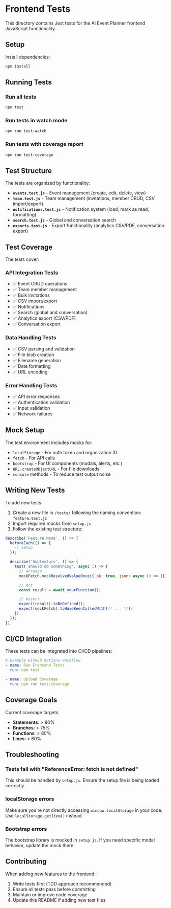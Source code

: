 # Frontend Tests

This directory contains Jest tests for the AI Event Planner frontend JavaScript functionality.

## Setup

Install dependencies:

```bash
npm install
```

## Running Tests

### Run all tests
```bash
npm test
```

### Run tests in watch mode
```bash
npm run test:watch
```

### Run tests with coverage report
```bash
npm run test:coverage
```

## Test Structure

The tests are organized by functionality:

- **`events.test.js`** - Event management (create, edit, delete, view)
- **`team.test.js`** - Team management (invitations, member CRUD, CSV import/export)
- **`notifications.test.js`** - Notification system (load, mark as read, formatting)
- **`search.test.js`** - Global and conversation search
- **`exports.test.js`** - Export functionality (analytics CSV/PDF, conversation export)

## Test Coverage

The tests cover:

### API Integration Tests
- ✅ Event CRUD operations
- ✅ Team member management
- ✅ Bulk invitations
- ✅ CSV import/export
- ✅ Notifications
- ✅ Search (global and conversation)
- ✅ Analytics export (CSV/PDF)
- ✅ Conversation export

### Data Handling Tests
- ✅ CSV parsing and validation
- ✅ File blob creation
- ✅ Filename generation
- ✅ Date formatting
- ✅ URL encoding

### Error Handling Tests
- ✅ API error responses
- ✅ Authentication validation
- ✅ Input validation
- ✅ Network failures

## Mock Setup

The test environment includes mocks for:
- `localStorage` - For auth token and organization ID
- `fetch` - For API calls
- `bootstrap` - For UI components (modals, alerts, etc.)
- `URL.createObjectURL` - For file downloads
- `console` methods - To reduce test output noise

## Writing New Tests

To add new tests:

1. Create a new file in `/tests/` following the naming convention: `feature.test.js`
2. Import required mocks from `setup.js`
3. Follow the existing test structure:

```javascript
describe('Feature Name', () => {
  beforeEach(() => {
    // Setup
  });

  describe('Subfeature', () => {
    test('should do something', async () => {
      // Arrange
      mockFetch.mockResolvedValueOnce({ ok: true, json: async () => ({}) });

      // Act
      const result = await yourFunction();

      // Assert
      expect(result).toBeDefined();
      expect(mockFetch).toHaveBeenCalledWith(/* ... */);
    });
  });
});
```

## CI/CD Integration

These tests can be integrated into CI/CD pipelines:

```yaml
# Example GitHub Actions workflow
- name: Run Frontend Tests
  run: npm test

- name: Upload Coverage
  run: npm run test:coverage
```

## Coverage Goals

Current coverage targets:
- **Statements**: > 80%
- **Branches**: > 75%
- **Functions**: > 80%
- **Lines**: > 80%

## Troubleshooting

### Tests fail with "ReferenceError: fetch is not defined"
This should be handled by `setup.js`. Ensure the setup file is being loaded correctly.

### localStorage errors
Make sure you're not directly accessing `window.localStorage` in your code. Use `localStorage.getItem()` instead.

### Bootstrap errors
The bootstrap library is mocked in `setup.js`. If you need specific modal behavior, update the mock there.

## Contributing

When adding new features to the frontend:
1. Write tests first (TDD approach recommended)
2. Ensure all tests pass before committing
3. Maintain or improve code coverage
4. Update this README if adding new test files
